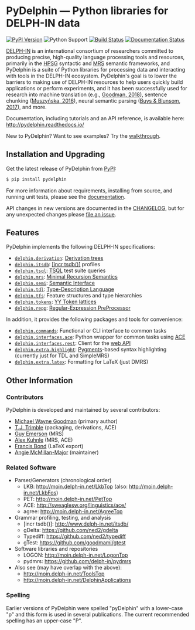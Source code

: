 # PyDelphin &mdash; Python libraries for DELPH-IN data

[![PyPI Version](https://img.shields.io/pypi/v/pydelphin.svg)](https://pypi.org/project/PyDelphin/)
![Python Support](https://img.shields.io/pypi/pyversions/pydelphin.svg)
[![Build Status](https://travis-ci.org/delph-in/pydelphin.svg?branch=develop)](https://travis-ci.org/delph-in/pydelphin)
[![Documentation Status](https://readthedocs.org/projects/pydelphin/badge/?version=latest)](https://pydelphin.readthedocs.io/en/latest/?badge=latest)

[DELPH-IN](http://delph-in.net) is an international consortium of
researchers committed to producing precise, high-quality language
processing tools and resources, primarily in the
[HPSG](http://hpsg.stanford.edu/) syntactic and
[MRS](http://moin.delph-in.net/RmrsTop) semantic frameworks, and
PyDelphin is a suite of Python libraries for processing data and
interacting with tools in the DELPH-IN ecosystem. PyDelphin's goal is
to lower the barriers to making use of DELPH-IN resources to help
users quickly build applications or perform experiments, and it has
been successfully used for research into machine translation (e.g.,
[Goodman, 2018][]), sentence chunking ([Muszyńska, 2016][]),
neural semantic parsing ([Buys & Blunsom, 2017][]), and more.

[Goodman, 2018]: https://goodmami.org/static/goodman-dissertation.pdf
[Muszyńska, 2016]: http://www.aclweb.org/anthology/P/P16/P16-3014.pdf
[Buys & Blunsom,  2017]: http://www.aclweb.org/anthology/P/P17/P17-1112.pdf

Documentation, including tutorials and an API reference, is available here:
http://pydelphin.readthedocs.io/

New to PyDelphin? Want to see examples? Try the
[walkthrough](https://pydelphin.readthedocs.io/en/latest/tutorials/walkthrough.html).

## Installation and Upgrading

Get the latest release of PyDelphin from [PyPI][]:

```bash
$ pip install pydelphin
```

[PyPI]: https://pypi.python.org/pypi/pyDelphin

For more information about requirements, installing from source, and
running unit tests, please see the
[documentation](https://pydelphin.readthedocs.io/en/latest/tutorials/setup.html).

API changes in new versions are documented in the
[CHANGELOG](CHANGELOG.md), but for any unexpected changes please
[file an issue](https://github.com/delph-in/pydelphin/issues).

## Features

PyDelphin implements the following DELPH-IN specifications:

- [`delphin.derivation`][]:      [Derivation trees](http://moin.delph-in.net/ItsdbDerivations)
- [`delphin.itsdb`][]:           [\[incr tsdb()\]](http://moin.delph-in.net/ItsdbTop) profiles
- [`delphin.tsql`][]:            [TSQL](http://moin.delph-in.net/TsqlRfc) test suite queries
- [`delphin.mrs`][]:             [Minimal Recursion Semantics](http://moin.delph-in.net/MrsRfc)
- [`delphin.semi`][]:            [Semantic Interface](http://moin.delph-in.net/SemiRfc)
- [`delphin.tdl`][]:             [Type-Description Language](http://moin.delph-in.net/TdlRfc)
- [`delphin.tfs`][]:             Feature structures and type hierarchies
- [`delphin.tokens`][]:          [YY Token lattices](http://moin.delph-in.net/PetInput#YY_Input_Mode)
- [`delphin.repp`][]:            [Regular-Expression PreProcessor](http://moin.delph-in.net/ReppTop)

In addition, it provides the following packages and tools for convenience:

- [`delphin.commands`][]:        Functional or CLI interface to common tasks
- [`delphin.interfaces.ace`][]:  Python wrapper for common tasks using [ACE](http://sweaglesw.org/linguistics/ace/)
- [`delphin.interfaces.rest`][]: Client for the [web API](http://moin.delph-in.net/ErgApi)
- [`delphin.extra.highlight`][]: [Pygments](http://pygments.org/)-based syntax highlighting (currently just for TDL and SimpleMRS)
- [`delphin.extra.latex`][]:     Formatting for LaTeX (just DMRS)


[`delphin.commands`]: https://pydelphin.readthedocs.io/en/latest/api/delphin.commands.html
[`delphin.derivation`]: https://pydelphin.readthedocs.io/en/latest/api/delphin.derivation.html
[`delphin.itsdb`]: https://pydelphin.readthedocs.io/en/latest/api/delphin.itsdb.html
[`delphin.tsql`]: https://pydelphin.readthedocs.io/en/latest/api/delphin.tsql.html
[`delphin.mrs`]: https://pydelphin.readthedocs.io/en/latest/api/delphin.mrs.html
[`delphin.tdl`]: https://pydelphin.readthedocs.io/en/latest/api/delphin.tdl.html
[`delphin.tfs`]: https://pydelphin.readthedocs.io/en/latest/api/delphin.tfs.html
[`delphin.tokens`]: https://pydelphin.readthedocs.io/en/latest/api/delphin.tokens.html
[`delphin.repp`]: https://pydelphin.readthedocs.io/en/latest/api/delphin.repp.html
[`delphin.semi`]: https://pydelphin.readthedocs.io/en/latest/api/delphin.semi.html
[`delphin.extra.highlight`]: https://pydelphin.readthedocs.io/en/latest/api/delphin.extra.html#module-delphin.extra.highlight
[`delphin.extra.latex`]: https://pydelphin.readthedocs.io/en/latest/api/delphin.extra.html#module-delphin.extra.latex
[`delphin.interfaces.ace`]: https://pydelphin.readthedocs.io/en/latest/api/delphin.interfaces.ace.html
[`delphin.interfaces.rest`]: https://pydelphin.readthedocs.io/en/latest/api/delphin.interfaces.rest.html


## Other Information

### Contributors

PyDelphin is developed and maintained by several contributors:

- [Michael Wayne Goodman](https://github.com/goodmami/) (primary author)
- [T.J. Trimble](https://github.com/dantiston/) (packaging, derivations, ACE)
- [Guy Emerson](https://github.com/guyemerson/) (MRS)
- [Alex Kuhnle](https://github.com/AlexKuhnle/) (MRS, ACE)
- [Francis Bond](https://github.com/fcbond/) (LaTeX export)
- [Angie McMillan-Major](https://github.com/mcmillanmajora/) (maintainer)

### Related Software

* Parser/Generators (chronological order)
  - LKB: http://moin.delph-in.net/LkbTop (also: http://moin.delph-in.net/LkbFos)
  - PET: http://moin.delph-in.net/PetTop
  - ACE: http://sweaglesw.org/linguistics/ace/
  - agree: http://moin.delph-in.net/AgreeTop
* Grammar profiling, testing, and analysis
  - \[incr tsdb()\]: http://www.delph-in.net/itsdb/
  - gDelta: https://github.com/ned2/gdelta
  - Typediff: https://github.com/ned2/typediff
  - gTest: https://github.com/goodmami/gtest
* Software libraries and repositories
  - LOGON: http://moin.delph-in.net/LogonTop
  - pydmrs: https://github.com/delph-in/pydmrs
* Also see (may have overlap with the above):
  - http://moin.delph-in.net/ToolsTop
  - http://moin.delph-in.net/DelphinApplications

### Spelling

Earlier versions of PyDelphin were spelled "pyDelphin" with a
lower-case "p" and this form is used in several publications. The
current recommended spelling has an upper-case "P".
